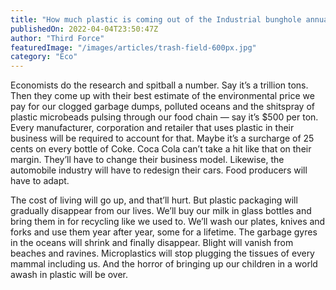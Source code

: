 ```yaml
---
title: "How much plastic is coming out of the Industrial bunghole annually?"
publishedOn: 2022-04-04T23:50:47Z
author: "Third Force"
featuredImage: "/images/articles/trash-field-600px.jpg"
category: "Eco"
---
```


Economists do the research and spitball a number. Say it’s a trillion tons. Then they come up with their best estimate of the environmental price we pay for our clogged garbage dumps, polluted oceans and the shitspray of plastic microbeads pulsing through our food chain — say it’s $500 per ton. Every manufacturer, corporation and retailer that uses plastic in their business will be required to account for that. Maybe it’s a surcharge of 25 cents on every bottle of Coke. Coca Cola can’t take a hit like that on their margin. They’ll have to change their business model. Likewise, the automobile industry will have to redesign their cars. Food producers will have to adapt. 

The cost of living will go up, and that’ll hurt. But plastic packaging will gradually disappear from our lives. We’ll buy our milk in glass bottles and bring them in for recycling like we used to. We’ll wash our plates, knives and forks and use them year after year, some for a lifetime. The garbage gyres in the oceans will shrink and finally disappear. Blight will vanish from beaches and ravines. Microplastics will stop plugging the tissues of every mammal including us. And the horror of bringing up our children in a world awash in plastic will be over. 

‍
